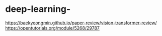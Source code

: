 # deep-learning-
https://baekyeongmin.github.io/paper-review/vision-transformer-review/
https://opentutorials.org/module/5268/29787

